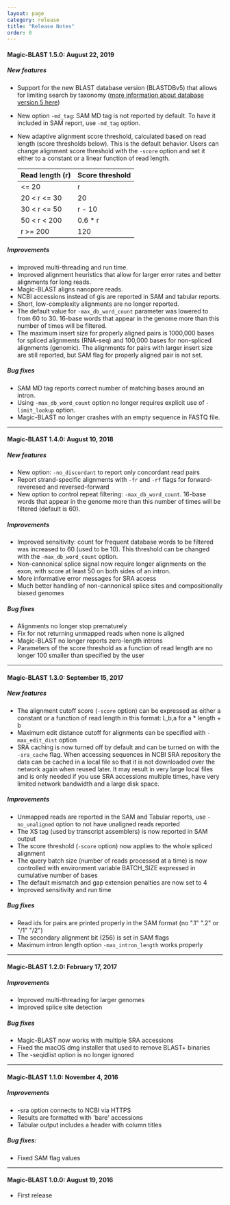 ```yaml
---
layout: page
category: release
title: "Release Notes"
order: 0
---
```


#### Magic-BLAST 1.5.0: August 22, 2019

##### New features
* Support for the new BLAST database version (BLASTDBv5) that allows for limiting search by taxonomy ([more information about database version 5 here]([https://ftp.ncbi.nlm.nih.gov/blast/db/v5/blastdbv5.pdf))
* New option ```-md_tag```: SAM MD tag is not reported by default. To have it included in SAM report, use ```-md_tag``` option.
* New adaptive alignment score threshold, calculated based on read length (score thresholds below). This is the default behavior. Users can change alignment score threshold with the ```-score``` option and set it either to a constant or a linear function of read length.

  Read length (r) | Score threshold
  --------------|---------------
   <= 20        | r
   20 < r <= 30 | 20
   30 < r <= 50 | r - 10
   50 < r < 200 | 0.6 * r
   r >= 200     | 120


##### Improvements
* Improved multi-threading and run time.
* Improved alignment heuristics that allow for larger error rates and better alignments for long reads.
* Magic-BLAST aligns nanopore reads.
* NCBI accessions instead of gis are reported in SAM and tabular reports.
* Short, low-complexity alignments are no longer reported.
* The default value for ```-max_db_word_count``` parameter was lowered to from 60 to 30. 16-base words that appear in the genome more than this number of times will be filtered.
* The maximum insert size for properly aligned pairs is 1000,000 bases for spliced alignments (RNA-seq) and 100,000 bases for non-spliced alignments (genomic). The alignments for pairs with larger insert size are still reported, but SAM flag for properly aligned pair is not set.


##### Bug fixes
* SAM MD tag reports correct number of matching bases around an intron.
* Using ```-max_db_word_count``` option no longer requires explicit use of ```-limit_lookup``` option.
* Magic-BLAST no longer crashes with an empty sequence in FASTQ file.



---



#### Magic-BLAST 1.4.0: August 10, 2018

##### New features
* New option: ```-no_discordant``` to report only concordant read pairs
* Report strand-specific alignments with ```-fr``` and ```-rf``` flags for forward-reveresed and reversed-forward
* New option to control repeat filtering: ```-max_db_word_count```. 16-base words that appear in the genome more than this number of times will be filtered (default is 60).


##### Improvements
* Improved sensitivity: count for frequent database words to be filtered was increased to 60 (used to be 10). This threshold can be changed with the ```-max_db_word_count``` option.
* Non-cannonical splice signal now require longer alignments on the exon, with score at least 50 on both sides of an intron.
* More informative error messages for SRA access
* Much better handling of non-cannonical splice sites and compositionally biased genomes


##### Bug fixes
* Alignments no longer stop prematurely
* Fix for not returning unmapped reads when none is aligned
* Magic-BLAST no longer reports zero-length introns
* Parameters of the score threshold as a function of read length are no longer 100 smaller than specified by the user



---


#### Magic-BLAST 1.3.0: September 15, 2017

##### New features
* The alignment cutoff score (```-score``` option) can be expressed as either a constant or a function of read length in this format: L,b,a for a * length + b
* Maximum edit distance cutoff for alignments can be specified with ```-max_edit_dist``` option
* SRA caching is now turned off by default and can be turned on with the ```-sra_cache``` flag. When accessing sequences in NCBI SRA repository the data can be cached in a local file so that it is not downloaded over the network again when reused later. It may result in very large local files and is only needed if you use SRA accessions multiple times, have very limited network bandwidth and a large disk space.


##### Improvements
* Unmapped reads are reported in the SAM and Tabular reports, use ```-no_unaligned``` option to not have unaligned reads reported
* The XS tag (used by transcript assemblers) is now reported in SAM output
* The score threshold (```-score``` option) now applies to the whole spliced alignment
* The query batch size (number of reads processed at a time) is now controlled with environment variable BATCH_SIZE expressed in cumulative number of bases
* The default mismatch and gap extension penalties are now set to 4
* Improved sensitivity and run time


##### Bug fixes
* Read ids for pairs are printed properly in the SAM format (no ".1" ".2" or "/1" "/2")
* The secondary alignment bit (256) is set in SAM flags
* Maximum intron length option ```-max_intron_length``` works properly


---


#### Magic-BLAST 1.2.0: February 17, 2017

##### Improvements

* Improved multi-threading for larger genomes
* Improved splice site detection

##### Bug fixes

* Magic-BLAST now works with multiple SRA accessions
* Fixed the macOS dmg installer that used to remove BLAST+ binaries
* The -seqidlist option is no longer ignored


---


#### Magic-BLAST 1.1.0: November 4, 2016

##### Improvements

* -sra option connects to NCBI via HTTPS
* Results are formatted with 'bare' accessions
* Tabular output includes a header with column titles

##### Bug fixes:

* Fixed SAM flag values


---


#### Magic-BLAST 1.0.0: August 19, 2016

* First release


